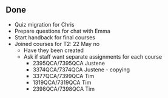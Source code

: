 <!--
 Copyright (C) 2023 David Jones
 
 This file is part of memex.
 
 memex is free software: you can redistribute it and/or modify
 it under the terms of the GNU General Public License as published by
 the Free Software Foundation, either version 3 of the License, or
 (at your option) any later version.
 
 memex is distributed in the hope that it will be useful,
 but WITHOUT ANY WARRANTY; without even the implied warranty of
 MERCHANTABILITY or FITNESS FOR A PARTICULAR PURPOSE.  See the
 GNU General Public License for more details.
 
 You should have received a copy of the GNU General Public License
 along with memex.  If not, see <http://www.gnu.org/licenses/>.
-->


## Done 

- Quiz migration for Chris
- Prepare questions for chat with Emma 
- Start handback for final courses
- Joined courses for T2: 22 May no
  - Have they been created 
  - Ask if staff want separate assignments for each course
    - 2395QCA/7395QCA Justene
    - 3374QCA/7374QCA Justene - copying
    - 3377QCA/7399QCA Tim
    - 1319QCA/7319QCA Tim
    - 2398QCA/7398QCA Tim

